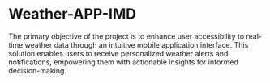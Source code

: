 # Weather-APP-IMD
The primary objective of the project is to enhance user accessibility to real-time weather data  through an intuitive mobile application interface. This solution enables users to receive  personalized weather alerts and notifications, empowering them with actionable insights for  informed decision-making.
